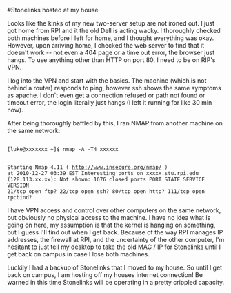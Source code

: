 #Stonelinks hosted at my house

Looks like the kinks of my new two-server setup are not ironed out. I just got home from RPI and it the old Dell is acting wacky. I thoroughly checked both machines before I left for home, and I thought everything was okay. However, upon arriving home, I checked the web server to find that it doesn't work -- not even a 404 page or a time out error, the browser just hangs. To use anything other than HTTP on port 80, I need to be on RIP's VPN.

I log into the VPN and start with the basics. The machine (which is not behind a router) responds to ping, however ssh shows the same symptoms as apache. I don't even get a connection refused or path not found or timeout error, the login literally just hangs (I left it running for like 30 min now).

After being thoroughly baffled by this, I ran NMAP from another machine on the same network:

<code>
[luke@xxxxxxx ~]$ nmap -A -T4 xxxxxx

Starting Nmap 4.11 ( http://www.insecure.org/nmap/ ) at 2010-12-27 03:39 EST
Interesting ports on xxxxx.stu.rpi.edu (128.113.xx.xx):
Not shown: 1676 closed ports
PORT    STATE SERVICE  VERSION
21/tcp  open  ftp?
22/tcp  open  ssh?
80/tcp  open  http?
111/tcp open  rpcbind?
</code>

I have VPN access and control over other computers on the same network, but obviously no physical access to the machine. I have no idea what is going on here, my assumption is that the kernel is hanging on something, but I guess I'll find out when I get back. Because of the way RPI manages IP addresses, the firewall at RPI, and the uncertainty of the other computer, I'm hesitant to just tell my desktop to take the old MAC / IP for Stonelinks until I get back on campus in case I lose both machines.

Luckily I had a backup of Stonelinks that I moved to my house. So until I get back on campus, I am hosting off my houses internet connection! Be warned in this time Stonelinks will be operating in a pretty crippled capacity. 
